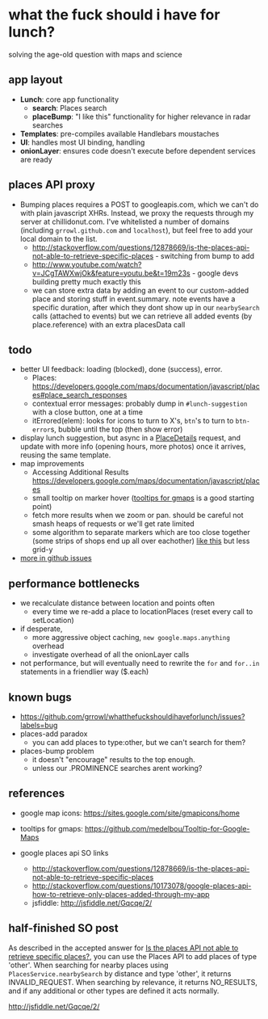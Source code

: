 # what the fuck should i have for lunch?
solving the age-old question with maps and science

## app layout
- **Lunch**: core app functionality
  - **search**: Places search
  - **placeBump**: "I like this" functionality for higher relevance in radar searches
- **Templates**: pre-compiles available Handlebars moustaches
- **UI**: handles most UI binding, handling
- **onionLayer**: ensures code doesn't execute before dependent services are ready

## places API proxy
- Bumping places requires a POST to googleapis.com, which we can't do with plain javascript XHRs. Instead, we proxy the requests through my server at chillidonut.com. I've whitelisted a number of domains (including `grrowl.github.com` and `localhost`), but feel free to add your local domain to the list.
  - http://stackoverflow.com/questions/12878669/is-the-places-api-not-able-to-retrieve-specific-places - switching from bump to add
  - http://www.youtube.com/watch?v=JCgTAWXwjOk&feature=youtu.be&t=19m23s - google devs building pretty much exactly this
  - we can store extra data by adding an event to our custom-added place and storing stuff in event.summary. note events have a specific duration, after which they dont show up in our `nearbySearch` calls (attached to events) but we can retrieve all added events (by place.reference) with an extra placesData call

## todo
- better UI feedback: loading (blocked), done (success), error.
  - Places: <https://developers.google.com/maps/documentation/javascript/places#place_search_responses>
  - contextual error messages: probably dump in `#lunch-suggestion` with a close button, one at a time
  - itErrored(elem): looks for icons to turn to X's, `btn`'s to turn to `btn-error`s, bubble until the top (then show error)
- display lunch suggestion, but async in a [PlaceDetails](https://developers.google.com/maps/documentation/javascript/places#place_details_results) request, and update with more info (opening hours, more photos) once it arrives, reusing the same template.
- map improvements
  - Accessing Additional Results <https://developers.google.com/maps/documentation/javascript/places>
  - small tooltip on marker hover ([tooltips for gmaps](https://github.com/medelbou/Tooltip-for-Google-Maps) is a good starting point)
  - fetch more results when we zoom or pan. should be careful not smash heaps of requests or we'll get rate limited
  - some algorithm to separate markers which are too close together (some strips of shops end up all over eachother) [like this](http://www.optimit.hr/blog/-/blogs/optimizing-icon-position-with-google-maps-api) but less grid-y
- [more in github issues](https://github.com/grrowl/whatthefuckshouldihaveforlunch/issues?labels=enhancement)

## performance bottlenecks
- we recalculate distance between location and points often
  - every time we re-add a place to locationPlaces (reset every call to setLocation)
- if desperate,
  - more aggressive object caching, `new google.maps.anything` overhead
  - investigate overhead of all the onionLayer calls
- not performance, but will eventually need to rewrite the `for` and `for..in` statements in a friendlier way ($.each)

## known bugs
- <https://github.com/grrowl/whatthefuckshouldihaveforlunch/issues?labels=bug>
- places-add paradox
  - you can add places to type:other, but we can't search for them?
- places-bump problem
  - it doesn't "encourage" results to the top enough.
  - unless our .PROMINENCE searches arent working?

## references
- google map icons: <https://sites.google.com/site/gmapicons/home>
- tooltips for gmaps: <https://github.com/medelbou/Tooltip-for-Google-Maps>

- google places api SO links
  - http://stackoverflow.com/questions/12878669/is-the-places-api-not-able-to-retrieve-specific-places
  - http://stackoverflow.com/questions/10173078/google-places-api-how-to-retrieve-only-places-added-through-my-app
  - jsfiddle: http://jsfiddle.net/Gqcqe/2/


## half-finished SO post
  As described in the accepted answer for [Is the places API not able to retrieve specific places?](http://stackoverflow.com/a/12907945/894361), you can use the Places API to add places of type 'other'. When searching for nearby places using `PlacesService.nearbySearch` by distance and type 'other', it returns INVALID_REQUEST. When searching by relevance, it returns NO_RESULTS, and if any additional or other types are defined it acts normally.

  http://jsfiddle.net/Gqcqe/2/

